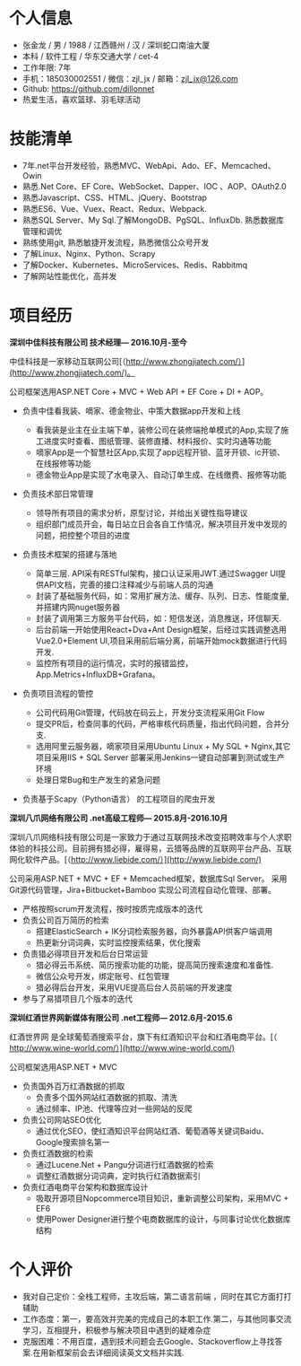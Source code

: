 # 个人信息
- 张金龙 / 男 / 1988 / 江西赣州 / 汉 / 深圳蛇口南油大厦
- 本科 / 软件工程 / 华东交通大学 / cet-4
- 工作年限: 7年
- 手机：185030002551 / 微信：zjl_jx / 邮箱：zjl_jx@126.com 
- Github: https://github.com/dillonnet
- 热爱生活，喜欢篮球、羽毛球活动

# 技能清单
- 7年.net平台开发经验，熟悉MVC、WebApi、Ado、EF、Memcached、Owin
- 熟悉.Net Core、EF Core、WebSocket、Dapper、IOC 、AOP、OAuth2.0
- 熟悉Javascript、CSS、HTML、jQuery、Bootstrap
- 熟悉ES6、Vue、Vuex、React、Redux、Webpack.
- 熟悉SQL Server、My Sql.了解MongoDB、PgSQL、InfluxDb. 熟悉数据库管理和调优
- 熟练使用git, 熟悉敏捷开发流程，熟悉微信公众号开发
- 了解Linux、Nginx、Python、Scrapy
- 了解Docker、Kubernetes、MicroServices、Redis、Rabbitmq
- 了解网站性能优化，高并发


# 项目经历
**深圳中佳科技有限公司 技术经理— 2016.10月-至今**

中佳科技是一家移动互联网公司[（http://www.zhongjiatech.com/）](http://www.zhongjiatech.com/)。

公司框架选用ASP.NET Core + MVC + Web API + EF Core + DI + AOP。

- 负责中佳看我装、嘀家、德金物业、中策大数据app开发和上线
    - 看我装是业主在业主端下单，装修公司在装修端抢单模式的App,实现了施工进度实时查看、图纸管理、装修直播、材料报价、实时沟通等功能
    - 嘀家App是一个智慧社区App,实现了app远程开锁、蓝牙开锁、ic开锁、在线报修等功能
    - 德金物业App是实现了水电录入、自动订单生成、在线缴费、报修等功能

- 负责技术部日常管理 
    - 领导所有项目的需求分析，原型讨论，并给出关键性指导建议
    - 组织部门成员开会，每日站立日会各自工作情况，解决项目开发中发现的问题，把控整个项目的进度
- 负责技术框架的搭建与落地
    - 简单三层. API采有RESTful架构，接口认证采用JWT.通过Swagger UI提供API文档，完善的接口注释减少与前端人员的沟通
    - 封装了基础服务代码，如：常用扩展方法、缓存、队列、日志、性能度量,并搭建内网nuget服务器
    - 封装了调用第三方服务平台代码，如：短信发送，消息推送，环信聊天.
    - 后台前端一开始使用React+Dva+Ant Design框架，后经过实践调整选用Vue2.0+Element UI,项目采用前后端分离，前端开始mock数据进行代码开发.
    - 监控所有项目的运行情况，实时的报错监控，App.Metrics+InfluxDB+Grafana。
- 负责项目流程的管控
    - 公司代码用Git管理，代码放在码云上，开发分支流程采用Git Flow
    - 提交PR后，检查同事的代码，严格审核代码质量，指出代码问题，合并分支.
    - 选用阿里云服务器，嘀家项目采用Ubuntu Linux + My SQL + Nginx,其它项目采用IIS + SQL Server 部署采用Jenkins一键自动部署到测试或生产环境
    - 处理日常Bug和生产发生的紧急问题
- 负责基于Scapy（Python语言） 的工程项目的爬虫开发


**深圳八爪网络有限公司 .net高级工程师— 2015.8月-2016.10月**

深圳八爪网络科技有限公司是一家致力于通过互联网技术改变招聘效率与个人求职体验的科技公司。目前拥有猎必得，雇得易，云猎等品牌的互联网平台产品、互联网化软件产品。[（http://www.liebide.com/）](http://www.liebide.com/)

公司采用ASP.NET + MVC + EF + Memcached框架，数据库Sql Server。 采用Git源代码管理，Jira+Bitbucket+Bamboo 实现公司流程自动化管理、部署。

- 严格按照scrum开发流程，按时按质完成版本的迭代
- 负责公司百万简历的检索
    - 搭建ElasticSearch + IK分词检索服务器，向外暴露API供客户端调用
    - 热更新分词词典，实时监控搜索结果，优化搜索
- 负责猎必得项目开发和后台日常运营
    - 猎必得云币系统、简历搜索功能的功能，提高简历搜索速度和准备性.
    - 微信公众号开发，绑定账号、红包管理
    - 猎必得后台开发，采用VUE提高后台人员前端的开发速度
- 参与了易猎项目几个版本的迭代


**深圳红酒世界网新媒体有限公司  .net工程师— 2012.6月-2015.6**

红酒世界网 是全球葡萄酒搜索平台，旗下有红酒知识平台和红酒电商平台。[（ http://www.wine-world.com/）](http://www.wine-world.com/)

公司框架选用ASP.NET + MVC

- 负责国外百万红酒数据的抓取
    - 负责多个国外网站红酒数据的抓取、清洗
    - 通过频率、IP池、代理等应对一些网站的反爬
- 负责公司网站SEO优化
    - 通过优化SEO，使红酒知识平台网站红酒、葡萄酒等关键词Baidu、Google搜索排名第一
- 负责红酒数据的检索
    - 通过Lucene.Net + Pangu分词进行红酒数据的检索
    - 调整红酒数据分词词典，定时执行红酒数据索引
- 负责红酒电商平台架构和数据库设计
    - 吸取开源项目Nopcommerce项目知识，重新调整公司架构，采用MVC + EF6
    - 使用Power Designer进行整个电商数据库的设计，与同事讨论优化数据库结构

# 个人评价
- 我对自己定价：全栈工程师，主攻后端，第二语言前端 ，同时在其它方面打打辅助
- 工作态度：第一，要高效并完美的完成自己的本职工作.第二，与其他同事交流学习，互相提升，积极参与解决项目中遇到的疑难杂症
- 克服困难：不用百度，遇到技术问题会去Google、Stackoverflow上寻找答案.在用新框架前会去详细阅读英文文档并实践. 
